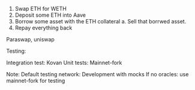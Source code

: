 1. Swap ETH for WETH
2. Deposit some ETH into Aave
3. Borrow some asset with the ETH collateral
    a. Sell that borrwed asset.
4. Repay everything back

Paraswap, uniswap

Testing:

Integration test: Kovan
Unit tests: Mainnet-fork

Note:
Default testing network: Development with mocks
If no oracles: use mainnet-fork for testing